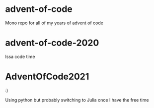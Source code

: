 # advent-of-code

Mono repo for all of my years of advent of code

# advent-of-code-2020

Issa code time

# AdventOfCode2021

:)

Using python but probably switching to Julia once I have the free time
